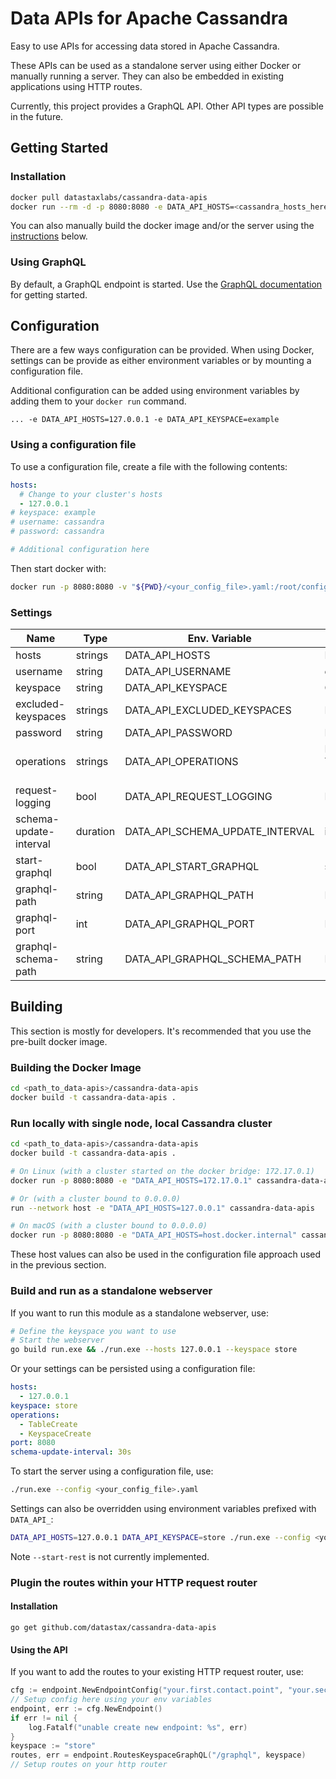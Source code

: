 # Data APIs for Apache Cassandra

Easy to use APIs for accessing data stored in Apache Cassandra. 

These APIs can be used as a standalone server using either Docker or manually
running a server. They can also be embedded in existing applications using HTTP
routes. 

Currently, this project provides a GraphQL API. Other API types are possible in
the future.

## Getting Started

### Installation

```sh
docker pull datastaxlabs/cassandra-data-apis
docker run --rm -d -p 8080:8080 -e DATA_API_HOSTS=<cassandra_hosts_here> datastaxlabs/cassandra-data-apis
```

You can also manually build the docker image and/or the server using the
[instructions](#building) below.


### Using GraphQL

By default, a GraphQL endpoint is started. Use the [GraphQL
documentation](/graphql/README.md) for getting started.

## Configuration

There are a few ways configuration can be provided. When using Docker, settings
can be provide as either environment variables or by mounting a configuration
file.

Additional configuration can be added using environment variables by adding them
to your `docker run` command.

```
... -e DATA_API_HOSTS=127.0.0.1 -e DATA_API_KEYSPACE=example 
```

### Using a configuration file

To use a configuration file, create a file with the following contents:

```yaml
hosts:
  # Change to your cluster's hosts
  - 127.0.0.1
# keyspace: example
# username: cassandra
# password: cassandra

# Additional configuration here

```

Then start docker with:

```sh
docker run -p 8080:8080 -v "${PWD}/<your_config_file>.yaml:/root/config.yaml" cassandra-data-apis
```

### Settings

| Name | Type | Env. Variable | Description |
| --- | --- | --- | --- |
| hosts                  | strings  | DATA_API_HOSTS                  | Hosts for connecting to the database |
| username               | string   | DATA_API_USERNAME               | connect with database username |
| keyspace               | string   | DATA_API_KEYSPACE               | Only allow access to a single keyspace |
| excluded-keyspaces     | strings  | DATA_API_EXCLUDED_KEYSPACES     | Keyspaces to exclude from the endpoint |
| password               | string   | DATA_API_PASSWORD               | Database user's password |
| operations             | strings  | DATA_API_OPERATIONS             | List of supported table and keyspace management operations. options: TableCreate,TableDrop,TableAlterAdd,TableAlterDrop,KeyspaceCreate,KeyspaceDrop (default [TableCreate,KeyspaceCreate]) |
| request-logging        | bool     | DATA_API_REQUEST_LOGGING        | Enable request logging |
| schema-update-interval | duration | DATA_API_SCHEMA_UPDATE_INTERVAL | interval in seconds used to update the graphql schema (default 10s) |
| start-graphql          | bool     | DATA_API_START_GRAPHQL          | start the GraphQL endpoint (default true) |
| graphql-path           | string   | DATA_API_GRAPHQL_PATH           | Path for the GraphQL endpoint (default "/graphql") |
| graphql-port           | int      | DATA_API_GRAPHQL_PORT           | Port for the GraphQL endpoint (default 8080) |
| graphql-schema-path    | string   | DATA_API_GRAPHQL_SCHEMA_PATH    | Path for the GraphQL schema management (default "/graphql-schema") |

## Building 

This section is mostly for developers. It's recommended that you use the
pre-built docker image.

### Building the Docker Image

```bash
cd <path_to_data-apis>/cassandra-data-apis
docker build -t cassandra-data-apis .
```

### Run locally with single node, local Cassandra cluster

```bash
cd <path_to_data-apis>/cassandra-data-apis
docker build -t cassandra-data-apis .

# On Linux (with a cluster started on the docker bridge: 172.17.0.1)
docker run -p 8080:8080 -e "DATA_API_HOSTS=172.17.0.1" cassandra-data-apis

# Or (with a cluster bound to 0.0.0.0)
run --network host -e "DATA_API_HOSTS=127.0.0.1" cassandra-data-apis

# On macOS (with a cluster bound to 0.0.0.0)
docker run -p 8080:8080 -e "DATA_API_HOSTS=host.docker.internal" cassandra-data-apis
```

These host values can also be used in the configuration file approach used in
the previous section.

### Build and run as a standalone webserver

If you want to run this module as a standalone webserver, use:

```bash
# Define the keyspace you want to use
# Start the webserver
go build run.exe && ./run.exe --hosts 127.0.0.1 --keyspace store
```

Or your settings can be persisted using a configuration file:

```yaml
hosts:
  - 127.0.0.1
keyspace: store
operations:
  - TableCreate
  - KeyspaceCreate
port: 8080
schema-update-interval: 30s
```

To start the server using a configuration file, use:

```bash
./run.exe --config <your_config_file>.yaml
```

Settings can also be overridden using environment variables prefixed with
`DATA_API_`:

```bash
DATA_API_HOSTS=127.0.0.1 DATA_API_KEYSPACE=store ./run.exe --config <your_config_file>.yaml
```

Note `--start-rest` is not currently implemented.

### Plugin the routes within your HTTP request router

#### Installation

```
go get github.com/datastax/cassandra-data-apis
```

#### Using the API

If you want to add the routes to your existing HTTP request router, use:

```go
cfg := endpoint.NewEndpointConfig("your.first.contact.point", "your.second.contact.point")
// Setup config here using your env variables
endpoint, err := cfg.NewEndpoint()
if err != nil {
	log.Fatalf("unable create new endpoint: %s", err)
}
keyspace := "store"
routes, err = endpoint.RoutesKeyspaceGraphQL("/graphql", keyspace)
// Setup routes on your http router
```
